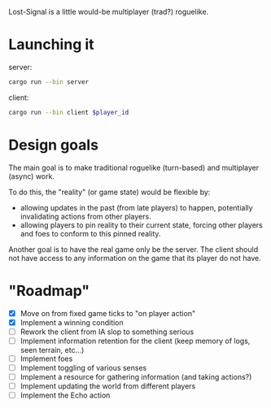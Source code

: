 Lost-Signal is a little would-be multiplayer (trad?) roguelike.

# Launching it

server:
```sh
cargo run --bin server
```

client:
```sh
cargo run --bin client $player_id
```

# Design goals

The main goal is to make traditional roguelike (turn-based) and multiplayer (async) work. 

To do this, the "reality" (or game state) would be flexible by:
- allowing updates in the past (from late players) to happen, potentially invalidating actions from other players. 
- allowing players to pin reality to their current state, forcing other players and foes to conform to this pinned reality.

Another goal is to have the real game only be the server. The client should not have access to any information on the game that its player do not have.

# "Roadmap"

- [x] Move on from fixed game ticks to "on player action"
- [x] Implement a winning condition
- [ ] Rework the client from IA slop to something serious
- [ ] Implement information retention for the client (keep memory of logs, seen terrain, etc...)
- [ ] Implement foes
- [ ] Implement toggling of various senses
- [ ] Implement a resource for gathering information (and taking actions?)
- [ ] Implement updating the world from different players
- [ ] Implement the Echo action
